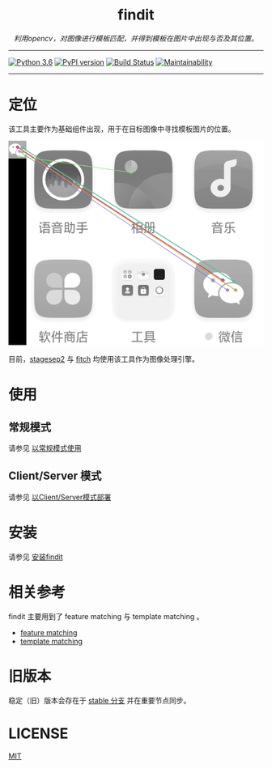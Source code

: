 <h1 align="center">findit</h1>
<p align="center">
    <em>利用opencv，对图像进行模板匹配，并得到模板在图片中出现与否及其位置。</em>
</p>

---

[![Python 3.6](https://img.shields.io/badge/python-3.6+-blue.svg)](https://www.python.org/downloads/release/python-360/)
[![PyPI version](https://badge.fury.io/py/findit.svg)](https://badge.fury.io/py/findit)
[![Build Status](https://travis-ci.org/williamfzc/findit.svg?branch=master)](https://travis-ci.org/williamfzc/findit)
[![Maintainability](https://api.codeclimate.com/v1/badges/d824d06146383ef721c8/maintainability)](https://codeclimate.com/github/williamfzc/findit/maintainability)

---

# 定位

该工具主要作为基础组件出现，用于在目标图像中寻找模板图片的位置。

![feature_matching](sample/pics/feature_matching_sample.png)

目前，[stagesep2](https://github.com/williamfzc/stagesep2) 与 [fitch](https://github.com/williamfzc/fitch) 均使用该工具作为图像处理引擎。

# 使用

## 常规模式

请参见 [以常规模式使用](https://github.com/williamfzc/findit/wiki/以常规模式使用)

## Client/Server 模式

请参见 [以Client/Server模式部署](https://github.com/williamfzc/findit/wiki/以-Client-Server-模式部署)

# 安装

请参见 [安装findit](https://github.com/williamfzc/findit/wiki/安装)

# 相关参考

findit 主要用到了 feature matching 与 template matching 。

- [feature matching](sample/how_feature_matching_works.py)
- [template matching](https://opencv-python-tutroals.readthedocs.io/en/latest/py_tutorials/py_imgproc/py_template_matching/py_template_matching.html)

# 旧版本

稳定（旧）版本会存在于 [stable 分支](https://github.com/williamfzc/findit/tree/stable) 并在重要节点同步。

# LICENSE

[MIT](LICENSE)
